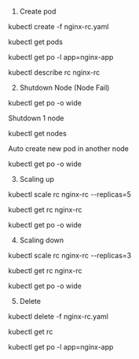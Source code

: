 1) Create pod

kubectl create -f nginx-rc.yaml

kubectl get pods

kubectl get po -l app=nginx-app

kubectl describe rc nginx-rc

2) Shutdown Node (Node Fail)

kubectl get po -o wide

Shutdown 1 node

kubectl get nodes

Auto create new pod in another node

kubectl get po -o wide

3) Scaling up

kubectl scale rc nginx-rc --replicas=5

kubectl get rc nginx-rc

kubectl get po -o wide

4) Scaling down

kubectl scale rc nginx-rc --replicas=3

kubectl get rc nginx-rc

kubectl get po -o wide

5) Delete

kubectl delete -f nginx-rc.yaml

kubectl get rc

kubectl get po -l app=nginx-app
